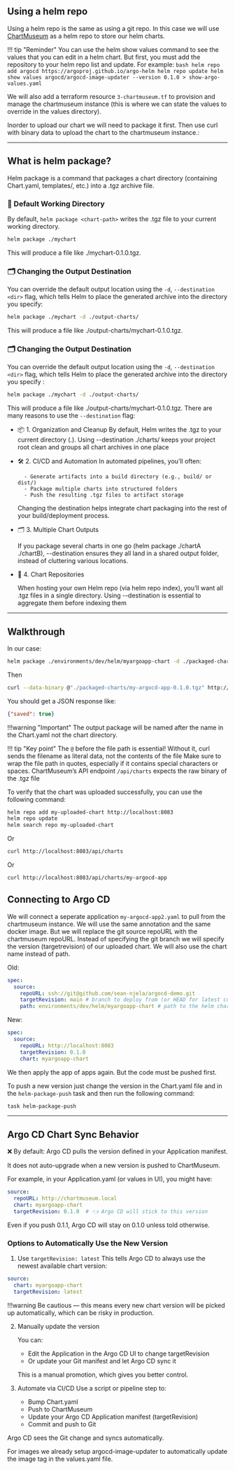 ## Using a helm repo

Using a helm repo is the same as using a git repo. In this case we will use [ChartMuseum](https://github.com/helm/chartmuseum) as a helm repo to store our helm charts.

!!! tip "Reminder"
    You can use the helm show values command to see the values that you can edit in a helm chart. But first, you must add the repository to your helm repo list and update. For example:
    ```bash
    helm repo add argocd https://argoproj.github.io/argo-helm
    helm repo update
    helm show values argocd/argocd-image-updater --version 0.1.0 > show-argo-values.yaml
    ```

We will also add a terraform resource `3-chartmuseum.tf` to provision and manage the chartmuseum instance (this is where we can state the values to override in the values directory). 

Inorder to upload our chart we will need to package it first. Then use curl with binary data to upload the chart to the chartmuseum instance.:

---

## What is helm package?

Helm package is a command that packages a chart directory (containing Chart.yaml, templates/, etc.) into a .tgz archive file.

### 📁 Default Working Directory

By default, `helm package <chart-path>` writes the .tgz file to your current working directory.

```sh
helm package ./mychart
```

This will produce a file like ./mychart-0.1.0.tgz.

### 🗂️ Changing the Output Destination

You can override the default output location using the `-d`, `--destination <dir>` flag, which tells Helm to place the generated archive into the directory you specify:

```sh
helm package ./mychart -d ./output-charts/
```

This will produce a file like ./output-charts/mychart-0.1.0.tgz.

### 🗂️ Changing the Output Destination

You can override the default output location using the `-d`, `--destination <dir>` flag, which tells Helm to place the generated archive into the directory you specify :

```sh
helm package ./mychart -d ./output-charts/
```

This will produce a file like ./output-charts/mychart-0.1.0.tgz. There are many reasons to use the `--destination` flag:

- 📦 1. Organization and Cleanup
By default, Helm writes the .tgz to your current directory (.).
Using --destination ./charts/ keeps your project root clean and groups all chart archives in one place 

- 🛠️ 2. CI/CD and Automation
    In automated pipelines, you’ll often:

        - Generate artifacts into a build directory (e.g., build/ or dist/)
        - Package multiple charts into structured folders
        - Push the resulting .tgz files to artifact storage
    Changing the destination helps integrate chart packaging into the rest of your build/deployment process.

- 🗂️ 3. Multiple Chart Outputs

    If you package several charts in one go (helm package ./chartA ./chartB), --destination ensures they all land in a shared output folder, instead of cluttering various locations.

- 🧩 4. Chart Repositories

    When hosting your own Helm repo (via helm repo index), you’ll want all .tgz files in a single directory. Using --destination is essential to aggregate them before indexing them

---

## Walkthrough

In our case:

```bash
helm package ./environments/dev/helm/myargoapp-chart -d ./packaged-charts/
```
Then 

```bash
curl --data-binary @"./packaged-charts/my-argocd-app-0.1.0.tgz" http://localhost:8083/api/charts
```
You should get a JSON response like:

```json
{"saved": true}
```

!!!warning "Important"
    The output package will be named after the name in the Chart.yaml not the chart directory.

!!! tip "Key point"
    The `@` before the file path is essential! Without it, curl sends the filename as literal data, not the contents of the file Make sure to wrap the file path in quotes, especially if it contains special characters or spaces. ChartMuseum’s API endpoint `/api/charts` expects the raw binary of the .tgz file 

To verify that the chart was uploaded successfully, you can use the following command:

```bash
helm repo add my-uploaded-chart http://localhost:8083
helm repo update
helm search repo my-uploaded-chart
```

Or

```bash
curl http://localhost:8083/api/charts
```

Or 

```bash
curl http://localhost:8083/api/charts/my-argocd-app
```

 
## Connecting to Argo CD

We will connect a seperate application `my-argocd-app2.yaml` to pull from the chartmuseum instance. We will use the same annotation and the same docker image. But we will replace the git source repoURL with the chartmuseum repoURL. Instead of specifying the git branch we will specify the version (targetrevision) of our uploaded chart. We will also use the chart name instead of path.  

Old:

```yaml
spec:
  source:
    repoURL: ssh://git@github.com/sean-njela/argocd-demo.git
    targetRevision: main # branch to deploy from (or HEAD for latest commit)
    path: environments/dev/helm/myargoapp-chart # path to the helm chart (app0)
```

New:

```yaml
spec:
  source:
    repoURL: http://localhost:8083
    targetRevision: 0.1.0
    chart: myargoapp-chart
```
We then apply the app of apps again. But the code must be pushed first.

To push a new version just change the version in the Chart.yaml file and in the `helm-package-push` task and then run the following command:

```bash
task helm-package-push
```

---

## Argo CD Chart Sync Behavior

❌ By default:
Argo CD pulls the version defined in your Application manifest.

It does not auto-upgrade when a new version is pushed to ChartMuseum.

For example, in your Application.yaml (or values in UI), you might have:

```yaml
source:
  repoURL: http://chartmuseum.local
  chart: myargoapp-chart
  targetRevision: 0.1.0  # 👈 Argo CD will stick to this version
```
Even if you push 0.1.1, Argo CD will stay on 0.1.0 unless told otherwise.

### Options to Automatically Use the New Version

 1. Use `targetRevision: latest`
    This tells Argo CD to always use the newest available chart version:

```yaml
source:
  chart: myargoapp-chart
  targetRevision: latest
```

!!!warning
    Be cautious — this means every new chart version will be picked up automatically, which can be risky in production.

 2. Manually update the version
    
    You can:

    - Edit the Application in the Argo CD UI to change targetRevision
    - Or update your Git manifest and let Argo CD sync it

    This is a manual promotion, which gives you better control.

 3. Automate via CI/CD
    Use a script or pipeline step to:

    - Bump Chart.yaml
    - Push to ChartMuseum
    - Update your Argo CD Application manifest (targetRevision)
    - Commit and push to Git

Argo CD sees the Git change and syncs automatically.

For images we already setup argocd-image-updater to automatically update the image tag in the values.yaml file. 